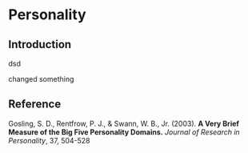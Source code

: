 # Personality

## Introduction

dsd

changed something

## Reference

Gosling, S. D., Rentfrow, P. J., & Swann, W. B., Jr. (2003). **A Very Brief Measure of the Big Five Personality Domains.** *Journal of Research in Personality*, 37, 504-528 
